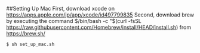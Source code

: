 ##Setting Up Mac
First, download xcode on https://apps.apple.com/jp/app/xcode/id497799835
Second, download brew by executing the command $/bin/bash -c "$(curl -fsSL https://raw.githubusercontent.com/Homebrew/install/HEAD/install.sh) from https://brew.sh/ 
```
$ sh set_up_mac.sh
```

